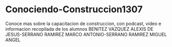 # Conociendo-Construccion1307
Conoce mas sobre la capacitacion de construccion, con podcast, video e informacion recopilada de los alumnos BENITEZ VAZQUEZ ALEXIS DE JESUS-SERRANO RAMIREZ MARCO ANTONIO-SERRANO RAMIREZ MIGUEL ANGEL
